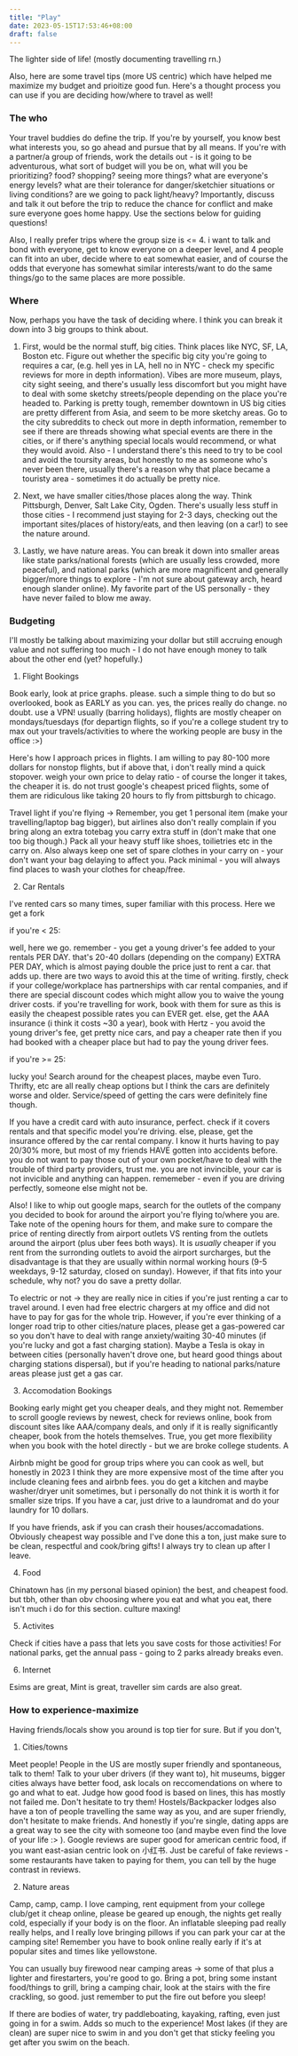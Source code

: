 ```yaml
---
title: "Play"
date: 2023-05-15T17:53:46+08:00
draft: false
---
```


The lighter side of life! (mostly documenting travelling rn.)


Also, here are some travel tips (more US centric) which have helped me maximize my budget and prioitize good fun. Here's a thought process you can use if you are deciding how/where to travel as well!


### The who

Your travel buddies do define the trip. If you're by yourself, you know best what interests you, so go ahead and pursue that by all means. If you're with a partner/a group of friends, work the details out - is it going to be adventurous, what sort of budget will you be on, what will you be prioritizing? food? shopping? seeing more things? what are everyone's energy levels? what are their tolerance for danger/sketchier situations or living conditions? are we going to pack light/heavy? Importantly, discuss and talk it out before the trip to reduce the chance for conflict and make sure everyone goes home happy. Use the sections below for guiding questions!

Also, I really prefer trips where the group size is <= 4. i want to talk and bond with everyone, get to know everyone on a deeper level, and 4 people can fit into an uber, decide where to eat somewhat easier, and of course the odds that everyone has somewhat similar interests/want to do the same things/go to the same places are more possible. 

### Where

Now, perhaps you have the task of deciding where. I think you can break it down into 3 big groups to think about. 

1. First, would be the normal stuff, big cities. Think places like NYC, SF, LA, Boston etc. Figure out whether the specific big city you're going to requires a car, (e.g. hell yes in LA, hell no in NYC - check my specific reviews for more in depth information). Vibes are more museum, plays, city sight seeing, and there's usually less discomfort but you might have to deal with some sketchy streets/people depending on the place you're headed to. Parking is pretty tough, remember downtown in US big cities are pretty different from Asia, and seem to be more sketchy areas. Go to the city subreddits to check out more in depth information, remember to see if there are threads showing what special events are there in the cities, or if there's anything special locals would recommend, or what they would avoid. Also - I understand there's this need to try to be cool and avoid the toursity areas, but honestly to me as someone who's never been there, usually there's a reason why that place became a touristy area - sometimes it do actually be pretty nice.  

2. Next, we have smaller cities/those places along the way. Think Pittsburgh, Denver, Salt Lake City, Ogden. There's usually less stuff in those cities - I recommend just staying for 2-3 days, checking out the important sites/places of history/eats, and then leaving (on a car!) to see the nature around.

3. Lastly, we have nature areas. You can break it down into smaller areas like state parks/national forests (which are usually less crowded, more peaceful), and national parks (which are more magnificent and generally bigger/more things to explore - I'm not sure about gateway arch, heard enough slander online). My favorite part of the US personally - they have never failed to blow me away.


### Budgeting

I'll mostly be talking about maximizing your dollar but still accruing enough value and not suffering too much - I do not have enough money to talk about the other end (yet? hopefully.)

1. Flight Bookings

Book early, look at price graphs. please. such a simple thing to do but so overlooked, book as EARLY as you can. yes, the prices really do change. no doubt. use a VPN! usually (barring holidays), flights are mostly cheaper on mondays/tuesdays (for departign flights, so if you're a college student try to max out your travels/activities to where the working people are busy in the office :>)

Here's how I approach prices in flights. I am willing to pay 80-100 more dollars for nonstop flights, but if above that, i don't really mind a quick stopover. weigh your own price to delay ratio - of course the longer it takes, the cheaper it is. do not trust google's cheapest priced flights, some of them are ridiculous like taking 20 hours to fly from pittsburgh to chicago.

Travel light if you're flying -> Remember, you get 1 personal item (make your travelling/laptop bag bigger), but airlines also don't really complain if you bring along an extra totebag you carry extra stuff in (don't make that one too big though.) Pack all your heavy stuff like shoes, toilietries etc in the carry on. Also always keep one set of spare clothes in your carry on - your don't want your bag delaying to affect you. Pack minimal - you will always find places to wash your clothes for cheap/free.

2. Car Rentals

I've rented cars so many times, super familiar with this process. Here we get a fork 

if you're < 25:

well, here we go. remember - you get a young driver's fee added to your rentals PER DAY. that's 20-40 dollars (depending on the company) EXTRA PER DAY, which is almost paying double the price just to rent a car. that adds up. there are two ways to avoid this at the time of writing. firstly, check if your college/workplace has partnerships with car rental companies, and if there are special discount codes which might allow you to waive the young driver costs. if you're travelling for work, book with them for sure as this is easily the cheapest possible rates you can EVER get. else, get the AAA insurance (i think it costs ~30 a year), book with Hertz - you avoid the young driver's fee, get pretty nice cars, and pay a cheaper rate then if you had booked with a cheaper place but had to pay the young driver fees.

if you're >= 25:

lucky you! Search around for the cheapest places, maybe even Turo. Thrifty, etc are all really cheap options but I think the cars are definitely worse and older. Service/speed of getting the cars were definitely fine though.

If you have a credit card with auto insurance, perfect. check if it covers rentals and that specific model you're driving. else, please, get the insurance offered by the car rental company. I know it hurts having to pay 20/30% more, but most of my friends HAVE gotten into accidents before. you do not want to pay those out of your own pocket/have to deal with the trouble of third party providers, trust me. you are not invincible, your car is not invicible and anything can happen. rememeber - even if you are driving perfectly, someone else might not be.

Also! I like to whip out google maps, search for the outlets of the company you decided to book for around the airport you're flying to/where you are. Take note of the opening hours for them, and make sure to compare the price of renting directly from airport outlets VS renting from the outlets around the airport (plus uber fees both ways). It is *usually* cheaper if you rent from the surronding outlets to avoid the airport surcharges, but the disadvantage is that they are usually within normal working hours (9-5 weekdays, 9-12 saturday, closed on sunday). However, if that fits into your schedule, why not? you do save a pretty dollar.


To electric or not -> they are really nice in cities if you're just renting a car to travel around. I even had free electric chargers at my office and did not have to pay for gas for the whole trip. However, if you're ever thinking of a longer road trip to other cities/nature places, please get a gas-powered car so you don't have to deal with range anxiety/waiting 30-40 minutes (if you're lucky and got a fast charging station). Maybe a Tesla is okay in between cities (personally haven't drove one, but heard good things about charging stations dispersal), but if you're heading to national parks/nature areas please just get a gas car.

3. Accomodation Bookings

Booking early might get you cheaper deals, and they might not. Remember to scroll google reviews by newest, check for reviews online, book from discount sites like AAA/company deals, and only if it is really significantly cheaper, book from the hotels themselves. True, you get more flexibility when you book with the hotel directly - but we are broke college students. A

Airbnb might be good for group trips where you can cook as well, but honestly in 2023 I think they are more expensive most of the time after you include cleaning fees and airbnb fees. you do get a kitchen and maybe washer/dryer unit sometimes, but i personally do not think it is worth it for smaller size trips. If you have a car, just drive to a laundromat and do your laundry for 10 dollars. 

If you have friends, ask if you can crash their houses/accomadations. Obviously cheapest way possible and I've done this a ton, just make sure to be clean, respectful and cook/bring gifts! I always try to clean up after I leave.

4. Food

Chinatown has (in my personal biased opinion) the best, and cheapest food. but tbh, other than obv choosing where you eat and what you eat, there isn't much i do for this section. culture maxing! 

5. Activites

Check if cities have a pass that lets you save costs for those activities! For national parks, get the annual pass - going to 2 parks already breaks even.

6. Internet

Esims are great, Mint is great, traveller sim cards are also great.

### How to experience-maximize

Having friends/locals show you around is top tier for sure. But if you don't, 

1. Cities/towns

Meet people! People in the US are mostly super friendly and spontaneous, talk to them! Talk to your uber drivers (if they want to), hit museums, bigger cities always have better food, ask locals on reccomendations on where to go and what to eat. Judge how good food is based on lines, this has mostly not failed me. Don't hesitate to try them! Hostels/Backpacker lodges also have a ton of people travelling the same way as you, and are super friendly, don't hesitate to make friends. And honestly if you're single, dating apps are a great way to see the city with someone too (and maybe even find the love of your life :> ). Google reviews are super good for american centric food, if you want east-asian centric look on 小红书. Just be careful of fake reviews - some restaurants have taken to paying for them, you can tell by the huge contrast in reviews.


2. Nature areas

Camp, camp, camp. I love camping, rent equipment from your college club/get it cheap online, please be geared up enough, the nights get really cold, especially if your body is on the floor. An inflatable sleeping pad really really helps, and I really love bringing pillows if you can park your car at the camping site! Remember you have to book online really early if it's at popular sites and times like yellowstone.

You can usually buy firewood near camping areas -> some of that plus a lighter and firestarters, you're good to go. Bring a pot, bring some instant food/things to grill, bring a camping chair, look at the stairs with the fire crackling, so good. just remember to put the fire out before you sleep!

If there are bodies of water, try paddleboating, kayaking, rafting, even just going in for a swim. Adds so much to the experience! Most lakes (if they are clean) are super nice to swim in and you don't get that sticky feeling you get after you swim on the beach.


